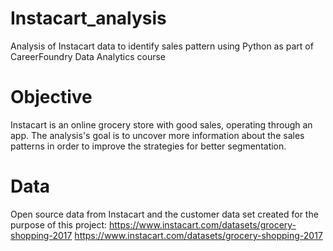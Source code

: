# Instacart_analysis
Analysis of Instacart data to identify sales pattern using Python as part of CareerFoundry Data Analytics course
# Objective
Instacart is an online grocery store with good sales, operating through an app. The analysis's goal is to uncover more
information about the sales patterns in order to improve the strategies for better segmentation.
# Data
Open source data from Instacart and the customer data set created for the purpose of this project: 
https://www.instacart.com/datasets/grocery-shopping-2017  https://www.instacart.com/datasets/grocery-shopping-2017

